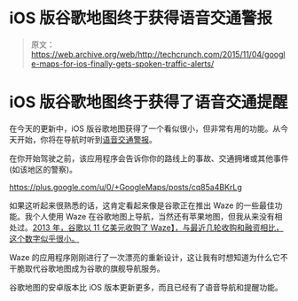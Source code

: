 # iOS 版谷歌地图终于获得语音交通警报 

> 原文：<https://web.archive.org/web/http://techcrunch.com/2015/11/04/google-maps-for-ios-finally-gets-spoken-traffic-alerts/>

# iOS 版谷歌地图终于获得了语音交通提醒

在今天的更新中，iOS 版谷歌地图获得了一个看似很小，但非常有用的功能。从今天开始，你将在导航时听到[语音交通警报](https://web.archive.org/web/20230209145120/https://plus.google.com/u/1/+GoogleMaps/posts/cq85a4BKrLg?pid=6213450217899264930&oid=111401917971052287374)。

在你开始驾驶之前，该应用程序会告诉你你的路线上的事故、交通拥堵或其他事件(如该地区的警察)。

https://plus.google.com/u/0/+GoogleMaps/posts/cq85a4BKrLg

如果这听起来很熟悉的话，这肯定看起来像是谷歌正在推出 Waze 的一些最佳功能。我个人使用 Waze 在谷歌地图上导航，当然还有苹果地图，但我从来没有相处过。[2013 年，谷歌以 11 亿美元收购了 Waze】，与最近几轮收购和融资相比，这个数字似乎很小。](https://web.archive.org/web/20230209145120/https://techcrunch.com/2013/06/11/its-official-google-buys-waze-giving-a-social-data-boost-to-its-location-and-mapping-business/)

Waze 的应用程序刚刚进行了一次漂亮的重新设计，这让我有时想知道为什么它不干脆取代谷歌地图成为谷歌的旗舰导航服务。

谷歌地图的安卓版本比 iOS 版本更新更多，而且已经有了语音导航和提醒功能。